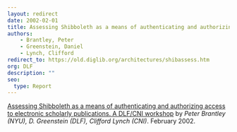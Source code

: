 ```yaml
---
layout: redirect
date: 2002-02-01
title: Assessing Shibboleth as a means of authenticating and authorizing access to electronic scholarly publications. A DLF/CNI workshop
authors: 
    - Brantley, Peter
    - Greenstein, Daniel
    - Lynch, Clifford
redirect_to: https://old.diglib.org/architectures/shibassess.htm
org: DLF
description: ""
seo:
  type: Report
---
```


<p><a href="https://old.diglib.org/architectures/shibassess.htm" target="_blank" rel="noopener noreferrer">Assessing Shibboleth as a means of authenticating and authorizing access to electronic scholarly publications. A DLF/CNI workshop</a> by <em>Peter Brantley (NYU), D. Greenstein (DLF), Clifford Lynch (CNI)</em>. February 2002.</p>
